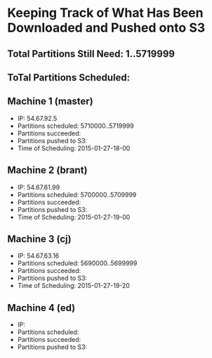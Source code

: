 Keeping Track of What Has Been Downloaded and Pushed onto S3
============================================================
## Total Partitions Still Need: 1..5719999
## ToTal Partitions Scheduled:


## Machine 1 (master)
- IP: 54.67.92.5
- Partitions scheduled: 5710000..5719999
- Partitions succeeded:
- Partitions pushed to S3:
- Time of Scheduling: 2015-01-27-18-00

## Machine 2 (brant)
- IP: 54.67.61.99
- Partitions scheduled: 5700000..5709999
- Partitions succeeded:
- Partitions pushed to S3:
- Time of Scheduling: 2015-01-27-19-00

## Machine 3 (cj)
- IP: 54.67.63.16
- Partitions scheduled: 5690000..5699999
- Partitions succeeded:
- Partitions pushed to S3:
- Time of Scheduling: 2015-01-27-19-20

## Machine 4 (ed)
- IP:
- Partitions scheduled:
- Partitions succeeded:
- Partitions pushed to S3:
